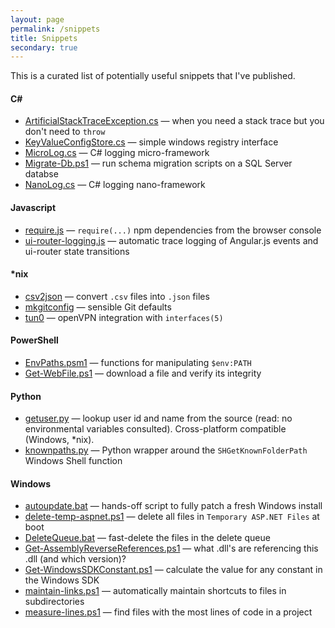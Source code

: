 ```yaml
---
layout: page
permalink: /snippets
title: Snippets
secondary: true
---
```


This is a curated list of potentially useful snippets that I've published.

<h4>C#</h4>

- [ArtificialStackTraceException.cs](https://gist.github.com/mkropat/afc501468d669c97f027b52c3adc10b5) — when you need a stack trace but you don't need to `throw`
- [KeyValueConfigStore.cs](https://gist.github.com/mkropat/abf0f1235f0c76034733) — simple windows registry interface
- [MicroLog.cs](https://gist.github.com/mkropat/efa2b76272f900774f27) — C# logging micro-framework
- [Migrate-Db.ps1](https://gist.github.com/mkropat/1ba7ffd1d14f55f63fb3) — run schema migration scripts on a SQL Server databse
- [NanoLog.cs](https://gist.github.com/mkropat/8111690ee4b6fce62620) — C# logging nano-framework

#### Javascript

- [require.js](https://gist.github.com/mkropat/c25ef5fc57d75a042868e6a160c175cf) — `require(...)` npm dependencies from the browser console
- [ui-router-logging.js](https://gist.github.com/mkropat/6de4e1dc3a9577789917) — automatic trace logging of Angular.js events and ui-router state transitions

#### *nix

- [csv2json](https://gist.github.com/mkropat/1fdde16aafe3b769bd1b) — convert `.csv` files into `.json` files
- [mkgitconfig](https://gist.github.com/mkropat/473c5515477e2eb7e008) — sensible Git defaults
- [tun0](https://gist.github.com/mkropat/5b3031fbc35f464ebea8) — openVPN integration with `interfaces(5)`

#### PowerShell

- [EnvPaths.psm1](https://gist.github.com/mkropat/c1226e0cc2ca941b23a9) — functions for manipulating `$env:PATH`
- [Get-WebFile.ps1](https://gist.github.com/mkropat/16c5cf675faf29140e76ca72f0b4c0cf) — download a file and verify its integrity

#### Python

- [getuser.py](https://gist.github.com/mkropat/7559409) — lookup user id and name from the source (read: no environmental variables consulted). Cross-platform compatible (Windows, *nix).
- [knownpaths.py](https://gist.github.com/mkropat/7550097) — Python wrapper around the `SHGetKnownFolderPath` Windows Shell function

#### Windows

- [autoupdate.bat](https://gist.github.com/mkropat/d0f6135d1e754a16b980) — hands-off script to fully patch a fresh Windows install
- [delete-temp-aspnet.ps1](https://gist.github.com/mkropat/8eaf13fb3dc76f4b7626) — delete all files in `Temporary ASP.NET Files` at boot
- [DeleteQueue.bat](https://gist.github.com/mkropat/8d385f15936876ac151d) — fast-delete the files in the delete queue
- [Get-AssemblyReverseReferences.ps1](https://gist.github.com/mkropat/fa8b03dbcff8b9184b20) — what .dll's are referencing this .dll (and which version)?
- [Get-WindowsSDKConstant.ps1](https://gist.github.com/mkropat/d8b744c994eaa59493648f8795d9dde8) — calculate the value for any constant in the Windows SDK
- [maintain-links.ps1](https://gist.github.com/mkropat/fa0bc9179c0610b84543) — automatically maintain shortcuts to files in subdirectories
- [measure-lines.ps1](https://gist.github.com/mkropat/c7741d92fb3ab580f332) — find files with the most lines of code in a project
